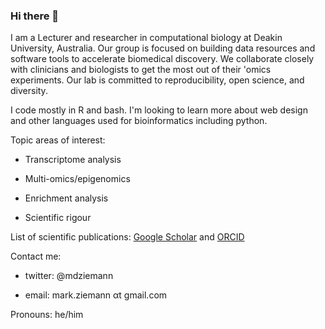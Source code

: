 ### Hi there 👋

I am a Lecturer and researcher in computational biology at Deakin University, Australia. Our group is focused on building data resources and software tools to accelerate biomedical discovery. We collaborate closely with clinicians and biologists to get the most out of their 'omics experiments. Our lab is committed to reproducibility, open science, and diversity. 

I code mostly in R and bash. I'm looking to learn more about web design and other languages used for bioinformatics including python.

Topic areas of interest:

* Transcriptome analysis

* Multi-omics/epigenomics

* Enrichment analysis

* Scientific rigour

List of scientific publications: [Google Scholar](https://scholar.google.com.au/citations?user=DALXhJkAAAAJ&hl=en) and [ORCID](https://orcid.org/0000-0002-7688-6974)

Contact me: 

* twitter: @mdziemann

* email: mark.ziemann αt gmail.com

Pronouns: he/him

<!--
**markziemann/markziemann** is a ✨ _special_ ✨ repository because its `README.md` (this file) appears on your GitHub profile.

Here are some ideas to get you started:

- 🔭 I’m currently working on ...
- 🌱 I’m currently learning ...
- 👯 I’m looking to collaborate on ...
- 🤔 I’m looking for help with ...
- 💬 Ask me about ...
- 📫 How to reach me: ...
- 😄 Pronouns: ...
- ⚡ Fun fact: ...
-->

